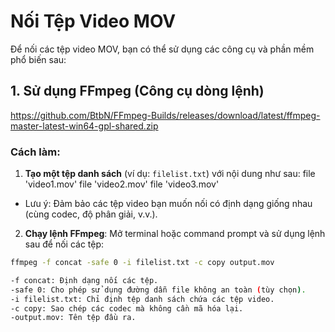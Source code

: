 # Nối Tệp Video MOV

Để nối các tệp video MOV, bạn có thể sử dụng các công cụ và phần mềm phổ biến sau:

## 1. Sử dụng **FFmpeg** (Công cụ dòng lệnh)

https://github.com/BtbN/FFmpeg-Builds/releases/download/latest/ffmpeg-master-latest-win64-gpl-shared.zip

### Cách làm:

1. **Tạo một tệp danh sách** (ví dụ: `filelist.txt`) với nội dung như sau:
file 'video1.mov' 
file 'video2.mov' 
file 'video3.mov'

- Lưu ý: Đảm bảo các tệp video bạn muốn nối có định dạng giống nhau (cùng codec, độ phân giải, v.v.).

2. **Chạy lệnh FFmpeg**:
Mở terminal hoặc command prompt và sử dụng lệnh sau để nối các tệp:
```bash
ffmpeg -f concat -safe 0 -i filelist.txt -c copy output.mov

-f concat: Định dạng nối các tệp.
-safe 0: Cho phép sử dụng đường dẫn file không an toàn (tùy chọn).
-i filelist.txt: Chỉ định tệp danh sách chứa các tệp video.
-c copy: Sao chép các codec mà không cần mã hóa lại.
-output.mov: Tên tệp đầu ra.